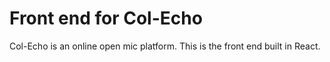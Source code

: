 # Front end for Col-Echo
Col-Echo is an online open mic platform. This is the front end built in React.